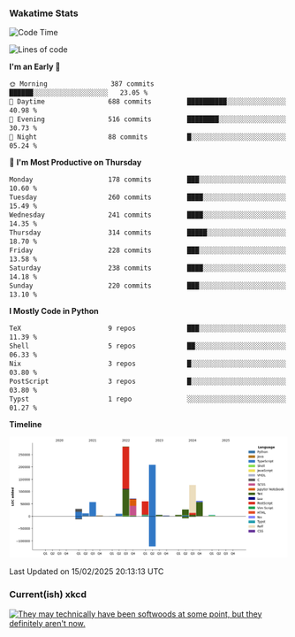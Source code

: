 ### Wakatime Stats
<!--START_SECTION:waka-->
![Code Time](http://img.shields.io/badge/Code%20Time-3%2C041%20hrs%2031%20mins-blue)

![Lines of code](https://img.shields.io/badge/From%20Hello%20World%20I%27ve%20Written-964.6%20thousand%20lines%20of%20code-blue)

**I'm an Early 🐤** 

```text
🌞 Morning                387 commits         ██████░░░░░░░░░░░░░░░░░░░   23.05 % 
🌆 Daytime                688 commits         ██████████░░░░░░░░░░░░░░░   40.98 % 
🌃 Evening                516 commits         ████████░░░░░░░░░░░░░░░░░   30.73 % 
🌙 Night                  88 commits          █░░░░░░░░░░░░░░░░░░░░░░░░   05.24 % 
```
📅 **I'm Most Productive on Thursday** 

```text
Monday                   178 commits         ███░░░░░░░░░░░░░░░░░░░░░░   10.60 % 
Tuesday                  260 commits         ████░░░░░░░░░░░░░░░░░░░░░   15.49 % 
Wednesday                241 commits         ████░░░░░░░░░░░░░░░░░░░░░   14.35 % 
Thursday                 314 commits         █████░░░░░░░░░░░░░░░░░░░░   18.70 % 
Friday                   228 commits         ███░░░░░░░░░░░░░░░░░░░░░░   13.58 % 
Saturday                 238 commits         ████░░░░░░░░░░░░░░░░░░░░░   14.18 % 
Sunday                   220 commits         ███░░░░░░░░░░░░░░░░░░░░░░   13.10 % 
```


**I Mostly Code in Python** 

```text
TeX                      9 repos             ███░░░░░░░░░░░░░░░░░░░░░░   11.39 % 
Shell                    5 repos             ██░░░░░░░░░░░░░░░░░░░░░░░   06.33 % 
Nix                      3 repos             █░░░░░░░░░░░░░░░░░░░░░░░░   03.80 % 
PostScript               3 repos             █░░░░░░░░░░░░░░░░░░░░░░░░   03.80 % 
Typst                    1 repo              ░░░░░░░░░░░░░░░░░░░░░░░░░   01.27 % 
```



**Timeline**

![Lines of Code chart](https://raw.githubusercontent.com/joshuajeschek/joshuajeschek/main/assets/bar_graph.png)


 Last Updated on 15/02/2025 20:13:13 UTC
<!--END_SECTION:waka-->

### Current(ish) xkcd
<a id="xkcd-a" title="They may technically have been softwoods at some point, but they definitely aren't now." href="https://www.xkcd.com" target="_blank">
        <img align="center" id="xkcd-img" src="https://imgs.xkcd.com/comics/hardwood.png" alt="They may technically have been softwoods at some point, but they definitely aren't now." height=300 />
</a>

